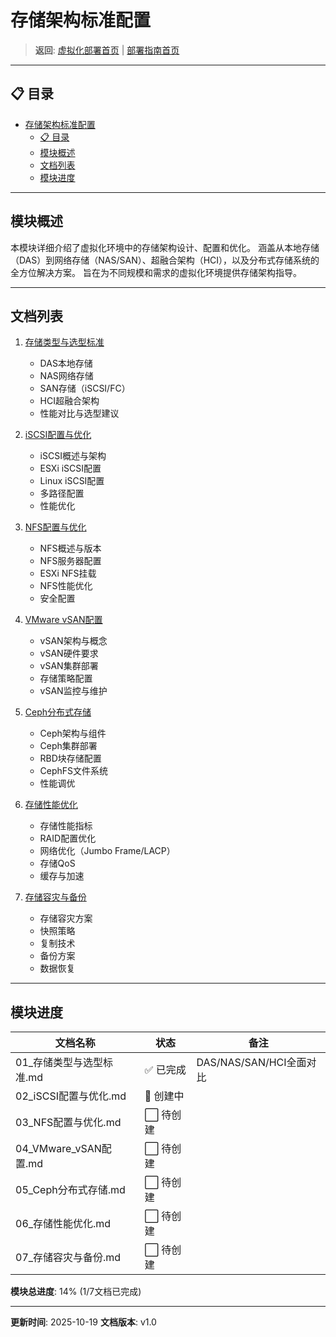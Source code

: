 # 存储架构标准配置

> **返回**: [虚拟化部署首页](../README.md) | [部署指南首页](../../00_索引导航/README.md)

---

## 📋 目录

- [存储架构标准配置](#存储架构标准配置)
  - [📋 目录](#-目录)
  - [模块概述](#模块概述)
  - [文档列表](#文档列表)
  - [模块进度](#模块进度)

---

## 模块概述

本模块详细介绍了虚拟化环境中的存储架构设计、配置和优化。
涵盖从本地存储（DAS）到网络存储（NAS/SAN）、超融合架构（HCI），以及分布式存储系统的全方位解决方案。
旨在为不同规模和需求的虚拟化环境提供存储架构指导。

---

## 文档列表

1. [存储类型与选型标准](01_存储类型与选型标准.md)
   - DAS本地存储
   - NAS网络存储
   - SAN存储（iSCSI/FC）
   - HCI超融合架构
   - 性能对比与选型建议

2. [iSCSI配置与优化](02_iSCSI配置与优化.md)
   - iSCSI概述与架构
   - ESXi iSCSI配置
   - Linux iSCSI配置
   - 多路径配置
   - 性能优化

3. [NFS配置与优化](03_NFS配置与优化.md)
   - NFS概述与版本
   - NFS服务器配置
   - ESXi NFS挂载
   - NFS性能优化
   - 安全配置

4. [VMware vSAN配置](04_VMware_vSAN配置.md)
   - vSAN架构与概念
   - vSAN硬件要求
   - vSAN集群部署
   - 存储策略配置
   - vSAN监控与维护

5. [Ceph分布式存储](05_Ceph分布式存储.md)
   - Ceph架构与组件
   - Ceph集群部署
   - RBD块存储配置
   - CephFS文件系统
   - 性能调优

6. [存储性能优化](06_存储性能优化.md)
   - 存储性能指标
   - RAID配置优化
   - 网络优化（Jumbo Frame/LACP）
   - 存储QoS
   - 缓存与加速

7. [存储容灾与备份](07_存储容灾与备份.md)
   - 存储容灾方案
   - 快照策略
   - 复制技术
   - 备份方案
   - 数据恢复

---

## 模块进度

| 文档名称 | 状态 | 备注 |
|---|---|---|
| 01_存储类型与选型标准.md | ✅ 已完成 | DAS/NAS/SAN/HCI全面对比 |
| 02_iSCSI配置与优化.md | 🔄 创建中 | |
| 03_NFS配置与优化.md | ⬜ 待创建 | |
| 04_VMware_vSAN配置.md | ⬜ 待创建 | |
| 05_Ceph分布式存储.md | ⬜ 待创建 | |
| 06_存储性能优化.md | ⬜ 待创建 | |
| 07_存储容灾与备份.md | ⬜ 待创建 | |

**模块总进度**: 14% (1/7文档已完成)

---

**更新时间**: 2025-10-19
**文档版本**: v1.0
